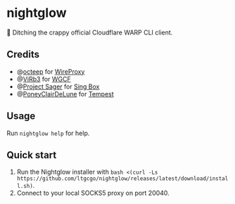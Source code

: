 # nightglow
🌙 Ditching the crappy official Cloudflare WARP CLI client.

## Credits
* @[octeep](https://github.com/octeep) for [WireProxy](https://github.com/octeep/wireproxy/)
* @[ViRb3](https://github.com/ViRb3) for [WGCF](https://github.com/ViRb3/wgcf/)
* @[Project Sager](https://github.com/SagerNet) for [Sing Box](https://github.com/SagerNet/sing-box)
* @[PoneyClairDeLune](https://github.com/PoneyClairDeLune) for [Tempest](https://github.com/PoneyClairDeLune/tempest)

## Usage
Run `nightglow help` for help.

## Quick start
1. Run the Nightglow installer with `bash <(curl -Ls https://github.com/ltgcgo/nightglow/releases/latest/download/install.sh)`.
2. Connect to your local SOCKS5 proxy on port 20040.